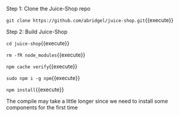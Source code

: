 
Step 1: Clone the Juice-Shop repo

`git clone https://github.com/abridgel/juice-shop.git`{{execute}}

Step 2: Build Juice-Shop

`cd juice-shop`{{execute}}

`rm -fR node_modules`{{execute}}

`npm cache verify`{{execute}}

`sudo npm i -g npm`{{execute}}

`npm install`{{execute}}

The compile may take a little longer since we need to install some components for the first time
